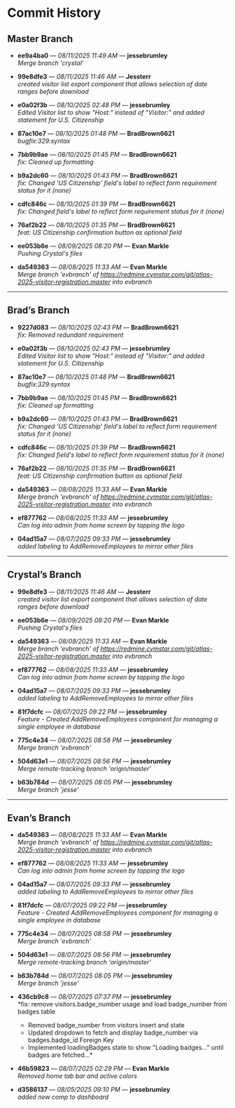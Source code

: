 # Commit History

## Master Branch
- **ee9a4ba0** — *08/11/2025 11:49 AM* — **jessebrumley**  
  *Merge branch 'crystal'*

- **99e8dfe3** — *08/11/2025 11:46 AM* — **Jessterr**  
  *created visitor list export component that allows selection of date ranges before download*

- **e0a02f3b** — *08/10/2025 02:48 PM* — **jessebrumley**  
  *Edited Visitor list to show "Host:" instead of "Visitor:" and added statement for U.S. Citizenship*

- **87ac10e7** — *08/10/2025 01:48 PM* — **BradBrown6621**  
  *bugfix:329:syntax*

- **7bb9b9ae** — *08/10/2025 01:45 PM* — **BradBrown6621**  
  *fix: Cleaned up formatting*

- **b9a2dc60** — *08/10/2025 01:43 PM* — **BradBrown6621**  
  *fix: Changed 'US Citizenship' field's label to reflect form requirement status for it (none)*

- **cdfc846c** — *08/10/2025 01:39 PM* — **BradBrown6621**  
  *fix: Changed field's label to reflect form requirement status for it (none)*

- **76af2b22** — *08/10/2025 01:35 PM* — **BradBrown6621**  
  *feat: US Citizenship confirmation button as optional field*

- **ee053b6e** — *08/09/2025 08:20 PM* — **Evan Markle**  
  *Pushing Crystal's files*

- **da549363** — *08/08/2025 11:33 AM* — **Evan Markle**  
  *Merge branch 'evbranch' of https://redmine.cymstar.com/git/atlas-2025-visitor-registration.master into evbranch*

---

## Brad’s Branch
- **9227d083** — *08/10/2025 02:43 PM* — **BradBrown6621**  
  *fix: Removed redundant requirement*

- **e0a02f3b** — *08/10/2025 02:43 PM* — **jessebrumley**  
  *Edited Visitor list to show "Host:" instead of "Visitor:" and added statement for U.S. Citizenship*

- **87ac10e7** — *08/10/2025 01:48 PM* — **BradBrown6621**  
  *bugfix:329:syntax*

- **7bb9b9ae** — *08/10/2025 01:45 PM* — **BradBrown6621**  
  *fix: Cleaned up formatting*

- **b9a2dc60** — *08/10/2025 01:43 PM* — **BradBrown6621**  
  *fix: Changed 'US Citizenship' field's label to reflect form requirement status for it (none)*

- **cdfc846c** — *08/10/2025 01:39 PM* — **BradBrown6621**  
  *fix: Changed field's label to reflect form requirement status for it (none)*

- **76af2b22** — *08/10/2025 01:35 PM* — **BradBrown6621**  
  *feat: US Citizenship confirmation button as optional field*

- **da549363** — *08/08/2025 11:33 AM* — **Evan Markle**  
  *Merge branch 'evbranch' of https://redmine.cymstar.com/git/atlas-2025-visitor-registration.master into evbranch*

- **ef877762** — *08/08/2025 11:33 AM* — **jessebrumley**  
  *Can log into admin from home screen by tapping the logo*

- **04ad15a7** — *08/07/2025 09:33 PM* — **jessebrumley**  
  *added labeling to AddRemoveEmployees to mirror other files*

---

## Crystal’s Branch
- **99e8dfe3** — *08/11/2025 11:46 AM* — **Jessterr**  
  *created visitor list export component that allows selection of date ranges before download*

- **ee053b6e** — *08/09/2025 08:20 PM* — **Evan Markle**  
  *Pushing Crystal's files*

- **da549363** — *08/08/2025 11:33 AM* — **Evan Markle**  
  *Merge branch 'evbranch' of https://redmine.cymstar.com/git/atlas-2025-visitor-registration.master into evbranch*

- **ef877762** — *08/08/2025 11:33 AM* — **jessebrumley**  
  *Can log into admin from home screen by tapping the logo*

- **04ad15a7** — *08/07/2025 09:33 PM* — **jessebrumley**  
  *added labeling to AddRemoveEmployees to mirror other files*

- **81f7dcfc** — *08/07/2025 09:22 PM* — **jessebrumley**  
  *Feature - Created AddRemoveEmployees component for managing a single employee in database*

- **775c4e34** — *08/07/2025 08:58 PM* — **jessebrumley**  
  *Merge branch 'evbranch'*

- **504d63e1** — *08/07/2025 08:56 PM* — **jessebrumley**  
  *Merge remote-tracking branch 'origin/master'*

- **b63b784d** — *08/07/2025 08:05 PM* — **jessebrumley**  
  *Merge branch 'jesse'*

---

## Evan’s Branch
- **da549363** — *08/08/2025 11:33 AM* — **Evan Markle**  
  *Merge branch 'evbranch' of https://redmine.cymstar.com/git/atlas-2025-visitor-registration.master into evbranch*

- **ef877762** — *08/08/2025 11:33 AM* — **jessebrumley**  
  *Can log into admin from home screen by tapping the logo*

- **04ad15a7** — *08/07/2025 09:33 PM* — **jessebrumley**  
  *added labeling to AddRemoveEmployees to mirror other files*

- **81f7dcfc** — *08/07/2025 09:22 PM* — **jessebrumley**  
  *Feature - Created AddRemoveEmployees component for managing a single employee in database*

- **775c4e34** — *08/07/2025 08:58 PM* — **jessebrumley**  
  *Merge branch 'evbranch'*

- **504d63e1** — *08/07/2025 08:56 PM* — **jessebrumley**  
  *Merge remote-tracking branch 'origin/master'*

- **b63b784d** — *08/07/2025 08:05 PM* — **jessebrumley**  
  *Merge branch 'jesse'*

- **436cb9c8** — *08/07/2025 07:37 PM* — **jessebrumley**  
  *fix: remove visitors.badge_number usage and load badge_number from badges table  
   - Removed badge_number from visitors insert and state  
   - Updated dropdown to fetch and display badge_number via badges.badge_id Foreign Key  
   - Implemented loadingBadges state to show "Loading badges…" until badges are fetched…*

- **46b59823** — *08/07/2025 02:29 PM* — **Evan Markle**  
  *Removed home tab bar and active colors*

- **d3586137** — *08/05/2025 09:10 PM* — **jessebrumley**  
  *added new comp to dashboard*
